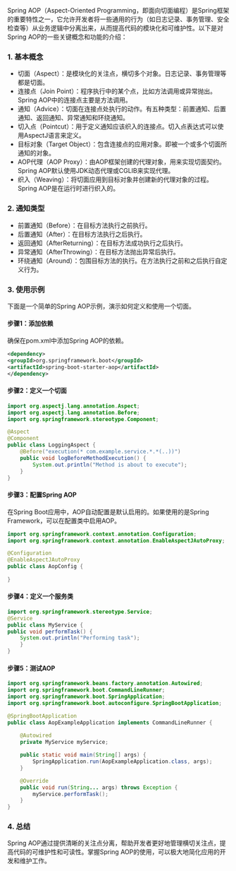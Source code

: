 Spring AOP（Aspect-Oriented Programming，即面向切面编程）是Spring框架的重要特性之一，它允许开发者将一些通用的行为（如日志记录、事务管理、安全检查等）从业务逻辑中分离出来，从而提高代码的模块化和可维护性。以下是对Spring AOP的一些关键概念和功能的介绍：

### 1. 基本概念
  - 切面（Aspect）：是模块化的关注点，横切多个对象。日志记录、事务管理等都是切面。
  - 连接点（Join Point）：程序执行中的某个点，比如方法调用或异常抛出。Spring AOP中的连接点主要是方法调用。
  - 通知（Advice）：切面在连接点处执行的动作。有五种类型：前置通知、后置通知、返回通知、异常通知和环绕通知。
  - 切入点（Pointcut）：用于定义通知应该织入的连接点。切入点表达式可以使用AspectJ语言来定义。
  - 目标对象（Target Object）：包含连接点的应用对象。即被一个或多个切面所通知的对象。
  - AOP代理（AOP Proxy）：由AOP框架创建的代理对象，用来实现切面契约。Spring AOP默认使用JDK动态代理或CGLIB来实现代理。
  - 织入（Weaving）：将切面应用到目标对象并创建新的代理对象的过程。Spring AOP是在运行时进行织入的。
### 2. 通知类型
   - 前置通知（Before）：在目标方法执行之前执行。 
   - 后置通知（After）：在目标方法执行之后执行。 
   - 返回通知（AfterReturning）：在目标方法成功执行之后执行。
   - 异常通知（AfterThrowing）：在目标方法抛出异常后执行。
   - 环绕通知（Around）：包围目标方法的执行。在方法执行之前和之后执行自定义行为。
### 3. 使用示例
   下面是一个简单的Spring AOP示例，演示如何定义和使用一个切面。
#### 步骤1：添加依赖
确保在pom.xml中添加Spring AOP的依赖。
```xml
<dependency>
<groupId>org.springframework.boot</groupId>
<artifactId>spring-boot-starter-aop</artifactId>
</dependency>
```
#### 步骤2：定义一个切面
```java
import org.aspectj.lang.annotation.Aspect;
import org.aspectj.lang.annotation.Before;
import org.springframework.stereotype.Component;

@Aspect
@Component
public class LoggingAspect {
    @Before("execution(* com.example.service.*.*(..))")
    public void logBeforeMethodExecution() {
        System.out.println("Method is about to execute");
    }
}
```
#### 步骤3：配置Spring AOP
在Spring Boot应用中，AOP自动配置是默认启用的。如果使用的是Spring Framework，可以在配置类中启用AOP。
```java
import org.springframework.context.annotation.Configuration;
import org.springframework.context.annotation.EnableAspectJAutoProxy;

@Configuration
@EnableAspectJAutoProxy
public class AopConfig {
    
}
```

#### 步骤4：定义一个服务类
```java
import org.springframework.stereotype.Service;
@Service
public class MyService {
public void performTask() {
    System.out.println("Performing task");
    }
}
```
#### 步骤5：测试AOP
```java
import org.springframework.beans.factory.annotation.Autowired;
import org.springframework.boot.CommandLineRunner;
import org.springframework.boot.SpringApplication;
import org.springframework.boot.autoconfigure.SpringBootApplication;

@SpringBootApplication
public class AopExampleApplication implements CommandLineRunner {
    
    @Autowired
    private MyService myService;

    public static void main(String[] args) {
        SpringApplication.run(AopExampleApplication.class, args);
    }

    @Override
    public void run(String... args) throws Exception {
        myService.performTask();
    }
}
```
### 4. 总结
   Spring AOP通过提供清晰的关注点分离，帮助开发者更好地管理横切关注点，提高代码的可维护性和可读性。掌握Spring AOP的使用，可以极大地简化应用的开发和维护工作。